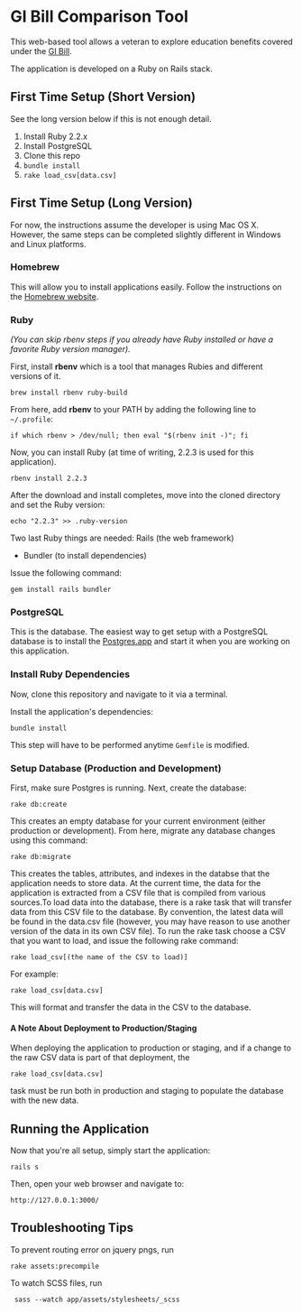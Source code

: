 # GI Bill Comparison Tool

This web-based tool allows a veteran to explore education benefits covered under the [GI Bill](https://en.wikipedia.org/wiki/G.I._Bill).

The application is developed on a Ruby on Rails stack.

## First Time Setup (Short Version)

See the long version below if this is not enough detail.

1. Install Ruby 2.2.x
1. Install PostgreSQL
1. Clone this repo
1. `bundle install`
1. `rake load_csv[data.csv]`

## First Time Setup (Long Version)

For now, the instructions assume the developer is using Mac OS X. However, the same steps can be completed slightly different in Windows and Linux platforms.

### Homebrew

This will allow you to install applications easily. Follow the instructions on the [Homebrew website](http://brew.sh/).

### Ruby

*(You can skip rbenv steps if you already have Ruby installed or have a favorite Ruby version manager).*

First, install **rbenv** which is a tool that manages Rubies and different versions of it.

`brew install rbenv ruby-build`

From here, add **rbenv** to your PATH by adding the following line to `~/.profile`:

`if which rbenv > /dev/null; then eval "$(rbenv init -)"; fi`

Now, you can install Ruby (at time of writing, 2.2.3 is used for this application).

`rbenv install 2.2.3`

After the download and install completes, move into the cloned directory and set the Ruby version:

`echo "2.2.3" >> .ruby-version`

Two last Ruby things are needed: Rails (the web framework)
- Bundler (to install dependencies)

Issue the following command:

`gem install rails bundler`

### PostgreSQL

This is the database. The easiest way to get setup with a PostgreSQL database is to install the [Postgres.app](http://postgresapp.com/) and start it when you are working on this application.

### Install Ruby Dependencies

Now, clone this repository and navigate to it via a terminal.

Install the application's dependencies:

`bundle install`

This step will have to be performed anytime `Gemfile` is modified.

### Setup Database (Production and Development)

First, make sure Postgres is running. Next, create the database:

`rake db:create`

This creates an empty database for your current environment (either production or development). From here, migrate any database changes using this command:

`rake db:migrate`

This creates the tables, attributes, and indexes in the databse that the application needs to store data. At the current time, the data for the application is extracted from a CSV file that is compiled from various sources.To load data into the database, there is a rake task that will transfer data from this CSV file to the database. By convention, the latest data will be found in the data.csv file (however, you may have reason to use another version of the data in its own CSV file). To run the rake task choose a CSV that you want to load, and issue the following rake command:

`rake load_csv[(the name of the CSV to load)]`

For example:

`rake load_csv[data.csv]`

This will format and transfer the data in the CSV to the database.

#### A Note About Deployment to Production/Staging

When deploying the application to production or staging, and if a change to the raw CSV data is part of that deployment, the 

`rake load_csv[data.csv]` 

task must be run both in production and staging to populate the database with the new data.

## Running the Application

Now that you're all setup, simply start the application:

`rails s`

Then, open your web browser and navigate to:

`http://127.0.0.1:3000/`

## Troubleshooting Tips

To prevent routing error on jquery pngs, run

```
rake assets:precompile
```

To watch SCSS files, run
```
 sass --watch app/assets/stylesheets/_scss
```
